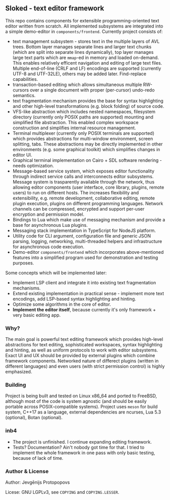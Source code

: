 ## Sloked - text editor framework

This repo contains components for extensible programming-oriented text editor written from scratch. All implemented subsystems are integrated into a simple demo-editor in `components/frontend`. Currently project consists of:
* text management subsystem - stores text in the multiple layers of AVL trees. Bottom layer manages separate lines and larger text chunks (which are split into separate lines dynamically), top layer manages large text parts which are `mmap`-ed in memory and loaded on-demand. This enables relatively efficent navigation and editing of large text files. Multiple end-of-line (CRLF and LF) encodings are supported (currently UTF-8 and UTF-32LE), others may be added later. Find-replace capabilities.
* transaction-based editing which allows simultaneous multiple RW-cursors over a single document with proper (per-cursor) undo-redo semantics.
* text fragmentation mechanism provides the base for syntax highlighting and other high-level transformations (e.g. block folding) of source code.
* VFS-like abstraction which includes nested namespaces, filesystem directory (currently only POSIX paths are supported) mounting and simplified file abstraction. This enabled complex workspace construction and simplifies internal resource management.
* Terminal multiplexer (currently only POSIX terminals are supported) which provides abstractions for multi-window environment, screen splitting, tabs. These abstractions may be directly implemented in other environments (e.g. some graphical toolkit) which simplifies changes in editor UI.
* Graphical terminal implementation on Cairo + SDL software rendering - needs optimization.
* Message-based service system, which exposes editor functionality through indirect service calls and interconnects editor subsystems. Message system is trasparently available through the network, thus allowing editor components (user  interface, core library, plugins, remote users) to run on different hosts. The increases flexibility and extensibility, e.g. remote development, collaborative editing, remote plugin execution, plugins on different programming languages. Network channels can be compressed, encrypted and support per-user encryption and permission model.
* Bindings to Lua which make use of messaging mechanism and provide a base for asynchronous Lua plugins.
* Messaging stack implementation in TypeScript for NodeJS platform.
* Utility code for CLI argument, configuration file and generic JSON parsing, logging, networking, multi-threaded helpers and infrastructure for asynchronous code execution.
* Demo-editor `components/frontend` which incorporates above-mentioned features into a simplified program used for demonstration and testing purposes.

Some concepts which will be implemented later:
* Implement LSP client and integrate it into existing text fragmentation mechanisms.
* Extend existing implementation in practical sense - implement more text encodings, add LSP-based syntax highlighting and hinting.
* Optimize some algorithms in the core of editor.
* **Implement the editor itself**, because currently it's only framework + very basic editing app.


### Why?

The main goal is powerful text editing framework which provides high-level abstractions for text editing, sophisticated workspaces, syntax highlighting and hinting, as well as uniform protocols to work with editor subsystems. Exact UI and UX should be provided by external plugins which combine framework components. Networked nature of differect plugins (written in different languages) and even users (with strict permission control) is highly emphasized.

### Building
Project is being built and tested on Linux x86_64 and ported to FreeBSD, although most of the code is system agnostic (and should be easily portable across POSIX-compatible systems). Project uses `meson` for build system, C++17 as a language, external dependencies are ncurses, Lua 5.3 (optional), Botan (optional).

### inb4

* The project is unfinished. I continue expanding editing framework.
* Tests? Documentation? Ain't nobody got time for that. I tried to implement the whole framework in
one pass with only basic testing, because of lack of time.

### Author & License

Author: Jevgēnijs Protopopovs

Licese: GNU LGPLv3, see `COPYING` and `COPYING.LESSER`.
